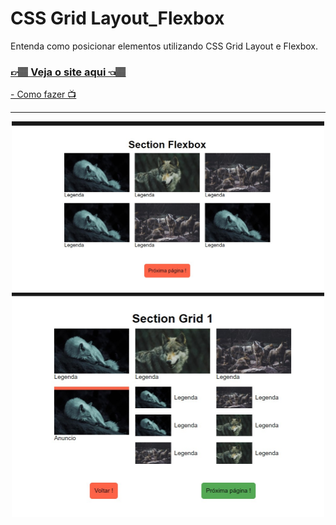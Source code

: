 <h1>CSS Grid Layout_Flexbox</h1>
<p>Entenda como posicionar elementos utilizando CSS Grid Layout e Flexbox.</p>
<h3><a href="https://carlos09v.github.io/FrontEnd-Basics/devs/origamid/CSS-Grid-Layout_Flexbox/" target="_blank">👉🏽 Veja o site aqui 👈🏽</a></h3>
<p><a href="https://www.youtube.com/watch?v=x-4z_u8LcGc&t=1440s&ab_channel=Origamid" target="_blank">- Como fazer 📺</a></p>
<hr>
<div align='center'>
    <img src="https://github.com/carlos09v/FrontEnd-Basics/blob/main/devs/origamid/CSS-Grid-Layout_Flexbox/assets/Flex.jpg?raw=true" width='500'>
    <img src="https://github.com/carlos09v/FrontEnd-Basics/blob/main/devs/origamid/CSS-Grid-Layout_Flexbox/assets/Grid.jpg?raw=true" width='500'>
</div>
